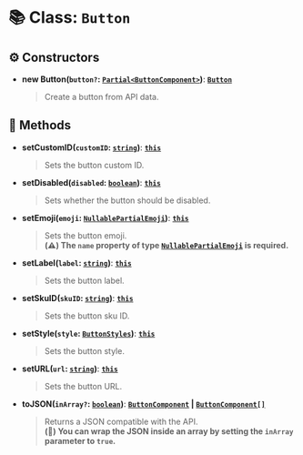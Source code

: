 # 📚 Class: `Button`

## ⚙️ Constructors

- **new Button(`button?`: [`Partial<ButtonComponent>`][ButtonComponentURL])**: **[`Button`](Button.md)**
  > Create a button from API data.

## 🔧 Methods

- **setCustomID(`customID`: [`string`][StringURL])**: **[`this`][ThisURL]**
  > Sets the button custom ID.
- **setDisabled(`disabled`: [`boolean`][BooleanURL])**: **[`this`][ThisURL]**
  > Sets whether the button should be disabled.
- **setEmoji(`emoji`: [`NullablePartialEmoji`][NullablePartialEmojiURL])**: **[`this`][ThisURL]**
  > Sets the button emoji.<br>**(⚠️) The `name` property of type [`NullablePartialEmoji`][NullablePartialEmojiURL] is required.**
- **setLabel(`label`: [`string`][StringURL])**: **[`this`][ThisURL]**
  > Sets the button label.
- **setSkuID(`skuID`: [`string`][StringURL])**: **[`this`][ThisURL]**
  > Sets the button sku ID.
- **setStyle(`style`: [`ButtonStyles`][ButtonStylesURL])**: **[`this`][ThisURL]**
  > Sets the button style.
- **setURL(`url`: [`string`][StringURL])**: **[`this`][ThisURL]**
  > Sets the button URL.
- **toJSON(`inArray?`: [`boolean`][BooleanURL])**: **[`ButtonComponent`][ButtonComponentURL] | [`ButtonComponent[]`][ButtonComponentURL]**
  > Returns a JSON compatible with the API.<br>**(🛟) You can wrap the JSON inside an array by setting the `inArray` parameter to `true`.**

[BooleanURL]: https://developer.mozilla.org/en-US/docs/Web/JavaScript/Reference/Global_Objects/Boolean
[ButtonComponentURL]: https://docs.oceanic.ws/dev/types/Types_Channels.ButtonComponent.html
[ButtonStylesURL]: https://docs.oceanic.ws/v1.11.0/enums/Constants.ButtonStyles.html
[NullablePartialEmojiURL]: https://docs.oceanic.ws/dev/interfaces/Types_Guilds.NullablePartialEmoji.html
[StringURL]: https://developer.mozilla.org/en-US/docs/Web/JavaScript/Reference/Global_Objects/String
[ThisURL]: https://developer.mozilla.org/en-US/docs/Web/JavaScript/Reference/Operators/this
